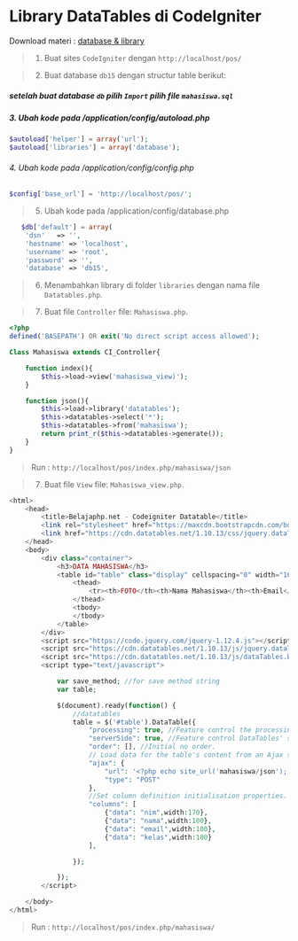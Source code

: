 # Library DataTables di CodeIgniter

Download materi : [database & library](https://file.io/q6aqqghrshTR)

> 1. Buat sites `CodeIgniter` dengan `http://localhost/pos/`

> 2. Buat database `db15` dengan structur table berikut:

##### setelah buat database `db` pilih `Import` pilih file `mahasiswa.sql`

##### 3. Ubah kode pada /application/config/autoload.php

```php
$autoload['helper'] = array('url');
$autoload['libraries'] = array('database');
```

###### 4. Ubah kode pada /application/config/config.php

```php
$config['base_url'] = 'http://localhost/pos/';
```

> 5. Ubah kode pada /application/config/database.php

```php
   $db['default'] = array(
	'dsn'	=> '',
	'hostname' => 'localhost',
	'username' => 'root',
	'password' => '',
	'database' => 'db15',
```
> 6. Menambahkan library di folder `libraries` dengan nama file `Datatables.php`.

> 7. Buat file `Controller` file: `Mahasiswa.php`.

```php
<?php
defined('BASEPATH') OR exit('No direct script access allowed');

Class Mahasiswa extends CI_Controller{

    function index(){
        $this->load->view('mahasiswa_view)');
    }

    function json(){
        $this->load->library('datatables');
        $this->datatables->select('*');
        $this->datatables->from('mahasiswa');
        return print_r($this->datatables->generate());
    }
}
```

> Run : `http://localhost/pos/index.php/mahasiswa/json`

> 7. Buat file `View` file: `Mahasiswa_view.php`.

```php
<html>
    <head>
        <title>Belajaphp.net - Codeigniter Datatable</title>
        <link rel="stylesheet" href="https://maxcdn.bootstrapcdn.com/bootstrap/3.3.7/css/bootstrap.min.css">
        <link href="https://cdn.datatables.net/1.10.13/css/jquery.dataTables.min.css" rel="stylesheet">
    </head>
    <body>
        <div class="container">
            <h3>DATA MAHASISWA</h3>
            <table id="table" class="display" cellspacing="0" width="100%">
                <thead>
                    <tr><th>FOTO</th><th>Nama Mahasiswa</th><th>Email</th><th>Kelas</th></tr>
                </thead>
                <tbody>
                </tbody>
            </table>
        </div>
        <script src="https://code.jquery.com/jquery-1.12.4.js"></script>
        <script src="https://cdn.datatables.net/1.10.13/js/jquery.dataTables.min.js"></script>
        <script src="https://cdn.datatables.net/1.10.13/js/dataTables.bootstrap.min.js"></script>
        <script type="text/javascript">

            var save_method; //for save method string
            var table;

            $(document).ready(function() {
                //datatables
                table = $('#table').DataTable({ 
                    "processing": true, //Feature control the processing indicator.
                    "serverSide": true, //Feature control DataTables' server-side processing mode.
                    "order": [], //Initial no order.
                    // Load data for the table's content from an Ajax source
                    "ajax": {
                        "url": '<?php echo site_url('mahasiswa/json'); ?>',
                        "type": "POST"
                    },
                    //Set column definition initialisation properties.
                    "columns": [
                        {"data": "nim",width:170},
                        {"data": "nama",width:100},
                        {"data": "email",width:100},
                        {"data": "kelas",width:100}
                    ],

                });

            });
        </script>

    </body>
</html>
```
> Run : `http://localhost/pos/index.php/mahasiswa/`
